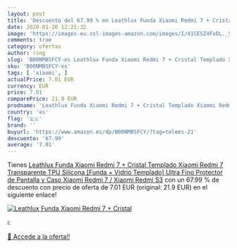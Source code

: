 ```yaml
---
layout: post
title: 'Descuento del 67.99 % en Leathlux Funda Xiaomi Redmi 7 + Cristal '
date: 2020-01-20 12:21:32
image: 'https://images-eu.ssl-images-amazon.com/images/I/41CESZ4FxDL._SL400_.jpg'
comments: true
category: ofertas
author: ring
slug: 'B00NMBSFCY-es Leathlux Funda Xiaomi Redmi 7 + Cristal Templado Xiaomi...'
sku: 'B00NMBSFCY-es'
tags: [ 'xiaomi', ]
actualPrice: 7.01 EUR
currency: EUR
price: 7.01
comparePrice: 21.9 EUR
prodname: 'Leathlux Funda Xiaomi Redmi 7 + Cristal Templado Xiaomi Redmi 7  Transparente TPU Silicona [Funda + Vidrio Templado] Ultra Fino Protector de Pantalla y Caso Xiaomi Redmi 7 / Xiaomi Redmi S3'
country: 'es'
flag: '🇪🇸'
brand: ''
buyurl: 'https://www.amazon.es/dp/B00NMBSFCY/?tag=tolees-21'
descuento: '67.99'
average: '7.01'
---
```


Tienes [Leathlux Funda Xiaomi Redmi 7 + Cristal Templado Xiaomi Redmi 7  Transparente TPU Silicona [Funda + Vidrio Templado] Ultra Fino Protector de Pantalla y Caso Xiaomi Redmi 7 / Xiaomi Redmi S3](https://www.amazon.es/dp/B00NMBSFCY/?tag=tolees-21) con un 67.99 % de descuento con precio de oferta de 7.01 EUR (original: 21.9 EUR) en el siguiente enlace!

[![Leathlux Funda Xiaomi Redmi 7 + Cristal ](https://images-eu.ssl-images-amazon.com/images/I/41CESZ4FxDL._SL400_.jpg)](https://www.amazon.es/dp/B00NMBSFCY/?tag=tolees-21)

ℹ️:


[🛒 Accede a la oferta!!](https://www.amazon.es/dp/B00NMBSFCY/?tag=tolees-21)
